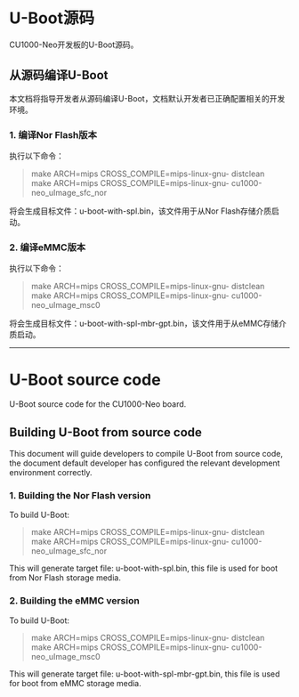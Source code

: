 # U-Boot源码
CU1000-Neo开发板的U-Boot源码。  
  
## 从源码编译U-Boot
本文档将指导开发者从源码编译U-Boot，文档默认开发者已正确配置相关的开发环境。  

### 1. 编译Nor Flash版本
执行以下命令：  

>make ARCH=mips CROSS_COMPILE=mips-linux-gnu- distclean  
>make ARCH=mips CROSS_COMPILE=mips-linux-gnu- cu1000-neo_uImage_sfc_nor  

将会生成目标文件：u-boot-with-spl.bin，该文件用于从Nor Flash存储介质启动。  

### 2. 编译eMMC版本
执行以下命令：  

>make ARCH=mips CROSS_COMPILE=mips-linux-gnu- distclean  
>make ARCH=mips CROSS_COMPILE=mips-linux-gnu- cu1000-neo_uImage_msc0  

将会生成目标文件：u-boot-with-spl-mbr-gpt.bin，该文件用于从eMMC存储介质启动。  
  
***
  
# U-Boot source code
U-Boot source code for the CU1000-Neo board.  
  
## Building U-Boot from source code
This document will guide developers to compile U-Boot from source code, the document default developer has configured the relevant development environment correctly.  

### 1. Building the Nor Flash version
To build U-Boot:  

>make ARCH=mips CROSS_COMPILE=mips-linux-gnu- distclean  
>make ARCH=mips CROSS_COMPILE=mips-linux-gnu- cu1000-neo_uImage_sfc_nor  

This will generate target file: u-boot-with-spl.bin, this file is used for boot from Nor Flash storage media.  

### 2. Building the eMMC version
To build U-Boot:  

>make ARCH=mips CROSS_COMPILE=mips-linux-gnu- distclean  
>make ARCH=mips CROSS_COMPILE=mips-linux-gnu- cu1000-neo_uImage_msc0  

This will generate target file: u-boot-with-spl-mbr-gpt.bin, this file is used for boot from eMMC storage media.
